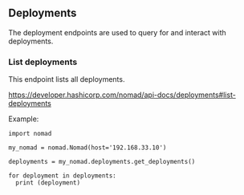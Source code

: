 ## Deployments

The deployment endpoints are used to query for and interact with deployments.

### List deployments

This endpoint lists all deployments.

https://developer.hashicorp.com/nomad/api-docs/deployments#list-deployments

Example:

```
import nomad

my_nomad = nomad.Nomad(host='192.168.33.10')

deployments = my_nomad.deployments.get_deployments()

for deployment in deployments:
  print (deployment)
```
